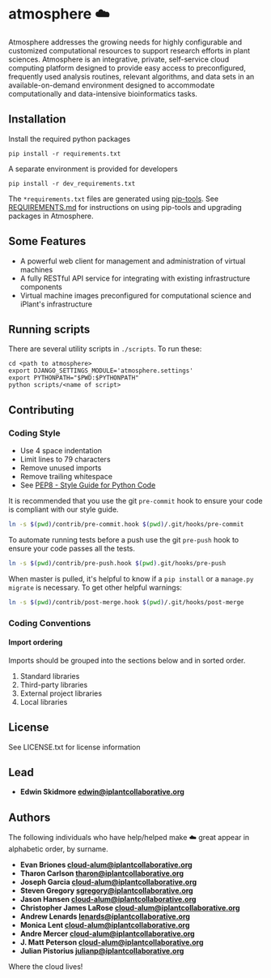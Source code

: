 # atmosphere :cloud:


Atmosphere addresses the growing needs for highly configurable and customized computational resources to support research efforts in plant sciences. Atmosphere is an integrative, private, self-service cloud computing platform designed to provide easy access to preconfigured, frequently used analysis routines, relevant algorithms, and data sets in an available-on-demand environment designed to accommodate computationally and data-intensive bioinformatics tasks.

## Installation

Install the required python packages
```
pip install -r requirements.txt
```

A separate environment is provided for developers
```
pip install -r dev_requirements.txt
```

The `*requirements.txt` files are generated using
[pip-tools](https://github.com/jazzband/pip-tools). See
[REQUIREMENTS.md](REQUIREMENTS.md) for instructions on using pip-tools and
upgrading packages in Atmosphere.

## Some Features

+ A powerful web client for management and administration of virtual machines
+ A fully RESTful API service for integrating with existing infrastructure components
+ Virtual machine images preconfigured for computational science and iPlant's infrastructure

## Running scripts

There are several utility scripts in `./scripts`. To run these:
```
cd <path to atmosphere>
export DJANGO_SETTINGS_MODULE='atmosphere.settings'
export PYTHONPATH="$PWD:$PYTHONPATH"
python scripts/<name of script>
```

## Contributing

### Coding Style
- Use 4 space indentation
- Limit lines to 79 characters
- Remove unused imports
- Remove trailing whitespace
- See [PEP8 - Style Guide for Python Code](https://www.python.org/dev/peps/pep-0008/)

It is recommended that you use the git `pre-commit` hook to ensure your code
is compliant with our style guide.

```bash
ln -s $(pwd)/contrib/pre-commit.hook $(pwd)/.git/hooks/pre-commit
```

To automate running tests before a push use the git `pre-push` hook to ensure
your code passes all the tests.

```bash
ln -s $(pwd)/contrib/pre-push.hook $(pwd).git/hooks/pre-push
```

When master is pulled, it's helpful to know if a `pip install` or a `manage.py
migrate` is necessary. To get other helpful warnings:
```bash
ln -s $(pwd)/contrib/post-merge.hook $(pwd)/.git/hooks/post-merge
```

### Coding Conventions

#### Import ordering
Imports should be grouped into the sections below and in sorted order.

1. Standard libraries
2. Third-party libraries
3. External project libraries
4. Local libraries

## License

See LICENSE.txt for license information

## Lead

+ **Edwin Skidmore <edwin@iplantcollaborative.org>**

## Authors 

The following individuals who have help/helped make :cloud: great appear in alphabetic order, by surname.

+ **Evan Briones <cloud-alum@iplantcollaborative.org>**
+ **Tharon Carlson <tharon@iplantcollaborative.org>**
+ **Joseph Garcia <cloud-alum@iplantcollaborative.org>**
+ **Steven Gregory <sgregory@iplantcollaborative.org>**
+ **Jason Hansen <cloud-alum@iplantcollaborative.org>**
+ **Christopher James LaRose <cloud-alum@iplantcollaborative.org>**
+ **Andrew Lenards <lenards@iplantcollaborative.org>**
+ **Monica Lent <cloud-alum@iplantcollaborative.org>**
+ **Andre Mercer <cloud-alum@iplantcollaborative.org>**
+ **J. Matt Peterson <cloud-alum@iplantcollaborative.org>**
+ **Julian Pistorius <julianp@iplantcollaborative.org>**

Where the cloud lives!
